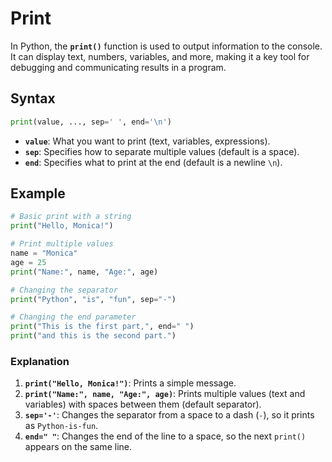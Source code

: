 # Print

In Python, the **`print()`** function is used to output information to the console. It can display text, numbers, variables, and more, making it a key tool for debugging and communicating results in a program.

## Syntax

```python
print(value, ..., sep=' ', end='\n')
```

- **`value`**: What you want to print (text, variables, expressions).
- **`sep`**: Specifies how to separate multiple values (default is a space).
- **`end`**: Specifies what to print at the end (default is a newline `\n`).

## Example

```python
# Basic print with a string
print("Hello, Monica!")

# Print multiple values
name = "Monica"
age = 25
print("Name:", name, "Age:", age)

# Changing the separator
print("Python", "is", "fun", sep="-")

# Changing the end parameter
print("This is the first part,", end=" ")
print("and this is the second part.")
```

### Explanation

1. **`print("Hello, Monica!")`**: Prints a simple message.
2. **`print("Name:", name, "Age:", age)`**: Prints multiple values (text and variables) with spaces between them (default separator).
3. **`sep='-'`**: Changes the separator from a space to a dash (`-`), so it prints as `Python-is-fun`.
4. **`end=" "`**: Changes the end of the line to a space, so the next `print()` appears on the same line.
